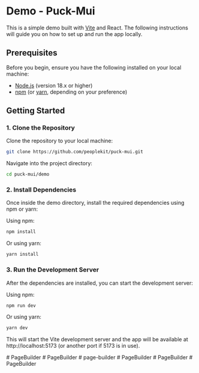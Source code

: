 # Demo - Puck-Mui

This is a simple demo built with [Vite](https://vitejs.dev/) and React. The following instructions will guide you on how to set up and run the app locally.

## Prerequisites

Before you begin, ensure you have the following installed on your local machine:

- [Node.js](https://nodejs.org/) (version 18.x or higher)
- [npm](https://www.npmjs.com/) (or [yarn](https://yarnpkg.com/), depending on your preference)

## Getting Started

### 1. Clone the Repository

Clone the repository to your local machine:

```bash
git clone https://github.com/peoplekit/puck-mui.git
```

Navigate into the project directory:

```bash
cd puck-mui/demo
```

### 2. Install Dependencies

Once inside the demo directory, install the required dependencies using npm or yarn:

Using npm:
```bash
npm install
```

Or using yarn:

```bash
yarn install
```

### 3. Run the Development Server

After the dependencies are installed, you can start the development server:

Using npm:
```bash
npm run dev
```

Or using yarn:

```bash
yarn dev
```

This will start the Vite development server and the app will be available at http://localhost:5173 (or another port if 5173 is in use).

#   P a g e B u i l d e r  
 #   P a g e B u i l d e r  
 #   p a g e - b u i l d e r  
 #   P a g e B u i l d e r  
 #   P a g e B u i l d e r  
 #   P a g e B u i l d e r  
 